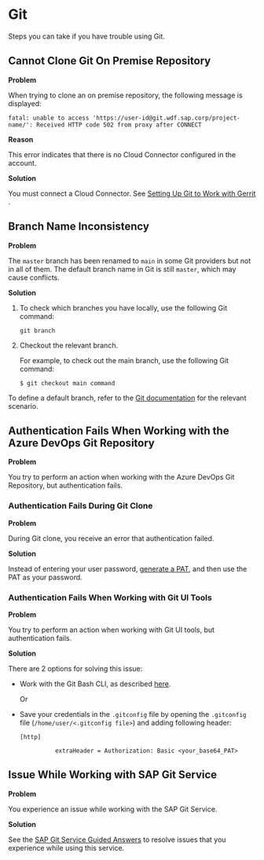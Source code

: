 <!-- loio08993e87b4b44c0cafedd6f143212ced -->

# Git

Steps you can take if you have trouble using Git.



<a name="loio08993e87b4b44c0cafedd6f143212ced__section_aty_sx4_jhb"/>

## Cannot Clone Git On Premise Repository

**Problem**

When trying to clone an on premise repository, the following message is displayed:

`fatal: unable to access 'https://user-id@git.wdf.sap.corp/project-name/': Received HTTP code 502 from proxy after CONNECT`

**Reason**

This error indicates that there is no Cloud Connector configured in the account.

**Solution**

You must connect a Cloud Connector. See [Setting Up Git to Work with Gerrit](https://help.sap.com/docs/bas/sap-business-application-studio/setting-up-git-to-work-with-gerrit?version=Cloud&comment_id=22268067&show_comments=true) .



<a name="loio08993e87b4b44c0cafedd6f143212ced__section_oyw_stz_rnb"/>

## Branch Name Inconsistency

**Problem**

The `master` branch has been renamed to `main` in some Git providers but not in all of them. The default branch name in Git is still `master`, which may cause conflicts.

**Solution**

1.  To check which branches you have locally, use the following Git command:

    ```
    git branch
    ```

2.  Checkout the relevant branch.

    For example, to check out the main branch, use the following Git command:

    ```
    $ git checkout main command
    ```


To define a default branch, refer to the [Git documentation](https://docs.github.com/en/repositories/configuring-branches-and-merges-in-your-repository/managing-branches-in-your-repository/renaming-a-branch) for the relevant scenario.



<a name="loio08993e87b4b44c0cafedd6f143212ced__section_d4s_bfv_2dc"/>

## Authentication Fails When Working with the Azure DevOps Git Repository

**Problem**

You try to perform an action when working with the Azure DevOps Git Repository, but authentication fails.



### Authentication Fails During Git Clone

**Problem**

During Git clone, you receive an error that authentication failed.

**Solution**

Instead of entering your user password, [generate a PAT](https://docs.microsoft.com/en-us/azure/devops/organizations/accounts/use-personal-access-tokens-to-authenticate?view=azure-devops&tabs=Windows#use-a-pat), and then use the PAT as your password.



### Authentication Fails When Working with Git UI Tools

**Problem**

You try to perform an action when working with Git UI tools, but authentication fails.

**Solution**

There are 2 options for solving this issue:

-   Work with the Git Bash CLI, as described [here](https://docs.microsoft.com/en-us/azure/devops/organizations/accounts/use-personal-access-tokens-to-authenticate?view=azure-devops&tabs=Windows#use-a-pat).

    Or

-   Save your credentials in the `.gitconfig` file by opening the `.gitconfig` file \(`/home/user/<.gitconfig file>`\) and adding following header:

    ```
    [http]
    
              extraHeader = Authorization: Basic <your_base64_PAT>
    ```




<a name="loio08993e87b4b44c0cafedd6f143212ced__section_k1b_mjv_2dc"/>

## Issue While Working with SAP Git Service

**Problem**

You experience an issue while working with the SAP Git Service.

**Solution**

See the [SAP Git Service Guided Answers](https://ga.support.sap.com/dtp/viewer/index.html#/tree/2834/actions/41466) to resolve issues that you experience while using this service.

